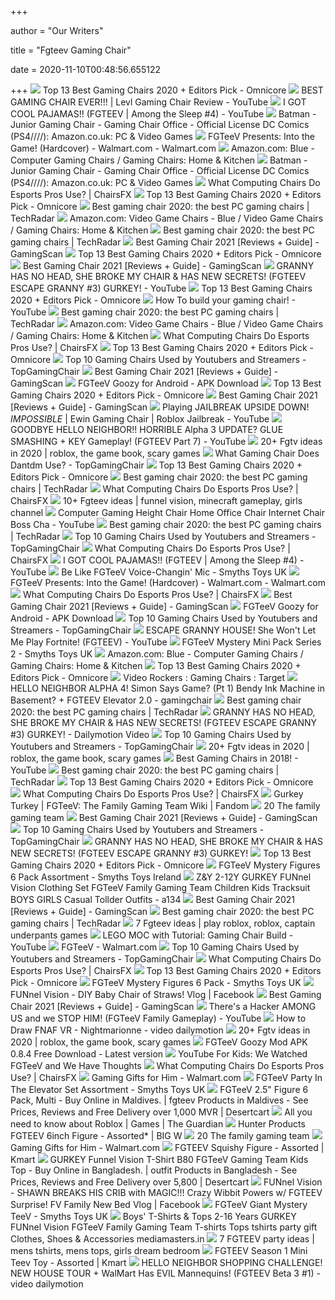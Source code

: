 +++
        
author = "Our Writers"
        
title = "Fgteev Gaming Chair"
        
date = 2020-11-10T00:48:56.655122
        
+++
[ ![](https://www.omnicoreagency.com/wp-content/uploads/2020/01/E-WIN-Gaming-Chair-List.jpg)](https://www.omnicoreagency.com/wp-content/uploads/2020/01/E-WIN-Gaming-Chair-List.jpg) Top 13 Best Gaming Chairs 2020 + Editors Pick - Omnicore
[ ![](https://i.ytimg.com/vi/NIbFpCCCcT0/hqdefault.jpg)](https://i.ytimg.com/vi/NIbFpCCCcT0/hqdefault.jpg) BEST GAMING CHAIR EVER!!! | Levl Gaming Chair Review - YouTube
[ ![](https://i.ytimg.com/vi/LhONm5aDxj0/maxresdefault.jpg)](https://i.ytimg.com/vi/LhONm5aDxj0/maxresdefault.jpg) I GOT COOL PAJAMAS!! (FGTEEV | Among the Sleep #4) - YouTube
[ ![](https://images-na.ssl-images-amazon.com/images/I/71WtmPfrUkL._AC_SL1500_.jpg)](https://images-na.ssl-images-amazon.com/images/I/71WtmPfrUkL._AC_SL1500_.jpg) Batman - Junior Gaming Chair - Gaming Chair Office - Official License DC  Comics (PS4////): Amazon.co.uk: PC & Video Games
[ ![](https://i5.walmartimages.com/asr/856bcb30-0fda-4af6-ae9a-7dc6ba0426b0_1.909e7d5bedffd2fe8f8556bf4d1a9236.jpeg?odnWidth=612&odnHeight=612&odnBg=ffffff)](https://i5.walmartimages.com/asr/856bcb30-0fda-4af6-ae9a-7dc6ba0426b0_1.909e7d5bedffd2fe8f8556bf4d1a9236.jpeg?odnWidth=612&odnHeight=612&odnBg=ffffff) FGTeeV Presents: Into the Game! (Hardcover) - Walmart.com - Walmart.com
[ ![](https://m.media-amazon.com/images/I/71p6kZn1MgL._AC_UL320_.jpg)](https://m.media-amazon.com/images/I/71p6kZn1MgL._AC_UL320_.jpg) Amazon.com: Blue - Computer Gaming Chairs / Gaming Chairs: Home & Kitchen
[ ![](https://images-na.ssl-images-amazon.com/images/I/81g-h1WkrXL._AC_SL1500_.jpg)](https://images-na.ssl-images-amazon.com/images/I/81g-h1WkrXL._AC_SL1500_.jpg) Batman - Junior Gaming Chair - Gaming Chair Office - Official License DC  Comics (PS4////): Amazon.co.uk: PC & Video Games
[ ![](https://chairsfx.com/wp-content/uploads/2020/01/pc-chair-vs-office-chair-features-v2.jpg)](https://chairsfx.com/wp-content/uploads/2020/01/pc-chair-vs-office-chair-features-v2.jpg) What Computing Chairs Do Esports Pros Use? | ChairsFX
[ ![](https://www.omnicoreagency.com/wp-content/uploads/2020/01/Homall-Gaming-Chair-Racing-Style-High-Back-PU-Leather-Office-Chair-List.jpg)](https://www.omnicoreagency.com/wp-content/uploads/2020/01/Homall-Gaming-Chair-Racing-Style-High-Back-PU-Leather-Office-Chair-List.jpg) Top 13 Best Gaming Chairs 2020 + Editors Pick - Omnicore
[ ![](https://cdn.mos.cms.futurecdn.net/njdCpbBmpJTFdwuDY6qPP-1200-80.jpg)](https://cdn.mos.cms.futurecdn.net/njdCpbBmpJTFdwuDY6qPP-1200-80.jpg) Best gaming chair 2020: the best PC gaming chairs | TechRadar
[ ![](https://m.media-amazon.com/images/I/61vcLx4X8rL._AC_UL320_.jpg)](https://m.media-amazon.com/images/I/61vcLx4X8rL._AC_UL320_.jpg) Amazon.com: Video Game Chairs - Blue / Video Game Chairs / Gaming Chairs:  Home & Kitchen
[ ![](https://cdn.mos.cms.futurecdn.net/8uyuPRKS2svHBhMZkZYkFg-1200-80.jpg)](https://cdn.mos.cms.futurecdn.net/8uyuPRKS2svHBhMZkZYkFg-1200-80.jpg) Best gaming chair 2020: the best PC gaming chairs | TechRadar
[ ![](https://www.gamingscan.com/wp-content/uploads/2020/08/Merax-Gaming-Chair-Review-600x338.jpg)](https://www.gamingscan.com/wp-content/uploads/2020/08/Merax-Gaming-Chair-Review-600x338.jpg) Best Gaming Chair 2021 [Reviews + Guide] - GamingScan
[ ![](https://www.omnicoreagency.com/wp-content/uploads/2020/01/Vertegear-Racing-Series-S-Line-SL2000-Ergonomic-Office-Chair-List.jpg)](https://www.omnicoreagency.com/wp-content/uploads/2020/01/Vertegear-Racing-Series-S-Line-SL2000-Ergonomic-Office-Chair-List.jpg) Top 13 Best Gaming Chairs 2020 + Editors Pick - Omnicore
[ ![](https://www.gamingscan.com/wp-content/uploads/2020/10/Best-Gaming-Chairs.jpg)](https://www.gamingscan.com/wp-content/uploads/2020/10/Best-Gaming-Chairs.jpg) Best Gaming Chair 2021 [Reviews + Guide] - GamingScan
[ ![](https://i.ytimg.com/vi/UbTa3LftwwI/maxresdefault.jpg)](https://i.ytimg.com/vi/UbTa3LftwwI/maxresdefault.jpg) GRANNY HAS NO HEAD, SHE BROKE MY CHAIR & HAS NEW SECRETS! (FGTEEV ESCAPE  GRANNY #3) GURKEY! - YouTube
[ ![](https://www.omnicoreagency.com/wp-content/uploads/2020/01/Ficmax-Ergonomic-Highback-Large-Size-Office-Desk-Chair-List.jpg)](https://www.omnicoreagency.com/wp-content/uploads/2020/01/Ficmax-Ergonomic-Highback-Large-Size-Office-Desk-Chair-List.jpg) Top 13 Best Gaming Chairs 2020 + Editors Pick - Omnicore
[ ![](https://i.ytimg.com/vi/C8POMZsWHps/maxresdefault.jpg)](https://i.ytimg.com/vi/C8POMZsWHps/maxresdefault.jpg) How To build your gaming chair! - YouTube
[ ![](https://cdn.mos.cms.futurecdn.net/C7EkRRgJromzg6e9sSVy7n-1200-80.jpg)](https://cdn.mos.cms.futurecdn.net/C7EkRRgJromzg6e9sSVy7n-1200-80.jpg) Best gaming chair 2020: the best PC gaming chairs | TechRadar
[ ![](https://m.media-amazon.com/images/I/71DsOjqf0aL._AC_UL320_.jpg)](https://m.media-amazon.com/images/I/71DsOjqf0aL._AC_UL320_.jpg) Amazon.com: Video Game Chairs - Blue / Video Game Chairs / Gaming Chairs:  Home & Kitchen
[ ![](https://chairsfx.com/wp-content/uploads/2020/05/cheap-vs-pro-chair-quality.jpg)](https://chairsfx.com/wp-content/uploads/2020/05/cheap-vs-pro-chair-quality.jpg) What Computing Chairs Do Esports Pros Use? | ChairsFX
[ ![](https://www.omnicoreagency.com/wp-content/uploads/2020/01/Vertagear-PL6000-CM-P-Line-6000-Racing-Series-Chair-X-Large-List.jpg)](https://www.omnicoreagency.com/wp-content/uploads/2020/01/Vertagear-PL6000-CM-P-Line-6000-Racing-Series-Chair-X-Large-List.jpg) Top 13 Best Gaming Chairs 2020 + Editors Pick - Omnicore
[ ![](https://topgamingchair.com/wp-content/uploads/2019/01/5.png)](https://topgamingchair.com/wp-content/uploads/2019/01/5.png) Top 10 Gaming Chairs Used by Youtubers and Streamers - TopGamingChair
[ ![](https://www.gamingscan.com/wp-content/uploads/2020/10/GTRacing-Pro-Series-Gaming-Chair-Behind.jpg)](https://www.gamingscan.com/wp-content/uploads/2020/10/GTRacing-Pro-Series-Gaming-Chair-Behind.jpg) Best Gaming Chair 2021 [Reviews + Guide] - GamingScan
[ ![](https://image.winudf.com/v2/image1/Y29tLlBITENvbGxlY3RpdmUuRkdUZWVWU2xpbWVfc2NyZWVuXzBfMTYwNDA2NDA3MF8wMTM/screen-0.jpg?h=500&fakeurl=1&type=.jpg)](https://image.winudf.com/v2/image1/Y29tLlBITENvbGxlY3RpdmUuRkdUZWVWU2xpbWVfc2NyZWVuXzBfMTYwNDA2NDA3MF8wMTM/screen-0.jpg?h=500&fakeurl=1&type=.jpg) FGTeeV Goozy for Android - APK Download
[ ![](https://i.ytimg.com/vi/tLcT47gvVGc/maxresdefault.jpg)](https://i.ytimg.com/vi/tLcT47gvVGc/maxresdefault.jpg) Top 13 Best Gaming Chairs 2020 + Editors Pick - Omnicore
[ ![](https://www.gamingscan.com/wp-content/uploads/2020/10/noblechairs-Epic-Gaming-Chair.jpg)](https://www.gamingscan.com/wp-content/uploads/2020/10/noblechairs-Epic-Gaming-Chair.jpg) Best Gaming Chair 2021 [Reviews + Guide] - GamingScan
[ ![](https://i.ytimg.com/vi/1W7dYMlaE4o/maxresdefault.jpg)](https://i.ytimg.com/vi/1W7dYMlaE4o/maxresdefault.jpg) Playing JAILBREAK UPSIDE DOWN! *IMPOSSIBLE* | Ewin Gaming Chair | Roblox  Jailbreak - YouTube
[ ![](https://i.ytimg.com/vi/L26RpQcVXMY/maxresdefault.jpg)](https://i.ytimg.com/vi/L26RpQcVXMY/maxresdefault.jpg) GOODBYE HELLO NEIGHBOR!! HORRIBLE Alpha 3 UPDATE? GLUE SMASHING + KEY  Gameplay! (FGTEEV Part 7) - YouTube
[ ![](https://i.pinimg.com/236x/d4/ee/f7/d4eef769f0ceeed20b004cc51b93875b.jpg)](https://i.pinimg.com/236x/d4/ee/f7/d4eef769f0ceeed20b004cc51b93875b.jpg) 20+ Fgtv ideas in 2020 | roblox, the game book, scary games
[ ![](https://topgamingchair.com/wp-content/uploads/2019/01/3.png)](https://topgamingchair.com/wp-content/uploads/2019/01/3.png) What Gaming Chair Does Dantdm Use? - TopGamingChair
[ ![](https://www.omnicoreagency.com/wp-content/uploads/2020/01/DXRacer-Iron-Series-DOH-IS166-NB-Newedge-Edition-Racing-Bucket-Seat-List.jpg)](https://www.omnicoreagency.com/wp-content/uploads/2020/01/DXRacer-Iron-Series-DOH-IS166-NB-Newedge-Edition-Racing-Bucket-Seat-List.jpg) Top 13 Best Gaming Chairs 2020 + Editors Pick - Omnicore
[ ![](https://cdn.mos.cms.futurecdn.net/RfPc3BvHUt8u6UuzKzAp3m-1200-80.jpg)](https://cdn.mos.cms.futurecdn.net/RfPc3BvHUt8u6UuzKzAp3m-1200-80.jpg) Best gaming chair 2020: the best PC gaming chairs | TechRadar
[ ![](https://chairsfx.com/wp-content/uploads/2020/05/gaming-vs-task-chair-ergonomics.jpg)](https://chairsfx.com/wp-content/uploads/2020/05/gaming-vs-task-chair-ergonomics.jpg) What Computing Chairs Do Esports Pros Use? | ChairsFX
[ ![](https://i.pinimg.com/236x/ec/9e/a2/ec9ea2986ff856b57cbd3db3e0840680.jpg)](https://i.pinimg.com/236x/ec/9e/a2/ec9ea2986ff856b57cbd3db3e0840680.jpg) 10+ Fgteev ideas | funnel vision, minecraft gameplay, girls channel
[ ![](https://i.ytimg.com/vi/7TjI9KPRcps/maxresdefault.jpg)](https://i.ytimg.com/vi/7TjI9KPRcps/maxresdefault.jpg) Computer Gaming Height Chair Home Office Chair Internet Chair Boss Cha -  YouTube
[ ![](https://cdn.mos.cms.futurecdn.net/kSW5nwEbuEVPi33LEmwGiX-1200-80.jpg)](https://cdn.mos.cms.futurecdn.net/kSW5nwEbuEVPi33LEmwGiX-1200-80.jpg) Best gaming chair 2020: the best PC gaming chairs | TechRadar
[ ![](https://topgamingchair.com/wp-content/uploads/2019/01/4.png)](https://topgamingchair.com/wp-content/uploads/2019/01/4.png) Top 10 Gaming Chairs Used by Youtubers and Streamers - TopGamingChair
[ ![](https://chairsfx.com/wp-content/uploads/2020/04/secretlab-pro-chair-intro.jpg)](https://chairsfx.com/wp-content/uploads/2020/04/secretlab-pro-chair-intro.jpg) What Computing Chairs Do Esports Pros Use? | ChairsFX
[ ![](https://i.ytimg.com/vi/ZF09ha8dLlk/maxresdefault.jpg)](https://i.ytimg.com/vi/ZF09ha8dLlk/maxresdefault.jpg) I GOT COOL PAJAMAS!! (FGTEEV | Among the Sleep #4) - YouTube
[ ![](https://image.smythstoys.com/original/desktop/184307.jpg)](https://image.smythstoys.com/original/desktop/184307.jpg) Be Like FGTeeV Voice-Changin' Mic - Smyths Toys UK
[ ![](https://i5.walmartimages.com/dfw/6e29e393-73f0/k2-_6a53ac65-9896-49de-9cf3-c0c3e5518c38.v1.jpg)](https://i5.walmartimages.com/dfw/6e29e393-73f0/k2-_6a53ac65-9896-49de-9cf3-c0c3e5518c38.v1.jpg) FGTeeV Presents: Into the Game! (Hardcover) - Walmart.com - Walmart.com
[ ![](https://chairsfx.com/wp-content/uploads/2020/07/embody-gaming-chair1.jpg)](https://chairsfx.com/wp-content/uploads/2020/07/embody-gaming-chair1.jpg) What Computing Chairs Do Esports Pros Use? | ChairsFX
[ ![](https://www.gamingscan.com/wp-content/uploads/2017/08/Gaming-Chairs.png)](https://www.gamingscan.com/wp-content/uploads/2017/08/Gaming-Chairs.png) Best Gaming Chair 2021 [Reviews + Guide] - GamingScan
[ ![](https://image.winudf.com/v2/image1/Y29tLlBITENvbGxlY3RpdmUuRkdUZWVWU2xpbWVfc2NyZWVuXzJfMTYwNDA2NDA3Ml8wNzQ/screen-2.jpg?h=355&fakeurl=1&type=.jpg)](https://image.winudf.com/v2/image1/Y29tLlBITENvbGxlY3RpdmUuRkdUZWVWU2xpbWVfc2NyZWVuXzJfMTYwNDA2NDA3Ml8wNzQ/screen-2.jpg?h=355&fakeurl=1&type=.jpg) FGTeeV Goozy for Android - APK Download
[ ![](https://topgamingchair.com/wp-content/uploads/2019/01/Markiplier-chair.png)](https://topgamingchair.com/wp-content/uploads/2019/01/Markiplier-chair.png) Top 10 Gaming Chairs Used by Youtubers and Streamers - TopGamingChair
[ ![](https://i.ytimg.com/vi/7vjGtjsHcbk/maxresdefault.jpg)](https://i.ytimg.com/vi/7vjGtjsHcbk/maxresdefault.jpg) ESCAPE GRANNY HOUSE! She Won't Let Me Play Fortnite! (FGTEEV) - YouTube
[ ![](https://image.smythstoys.com/original/desktop/190065.jpg)](https://image.smythstoys.com/original/desktop/190065.jpg) FGTeeV Mystery Mini Pack Series 2 - Smyths Toys UK
[ ![](https://m.media-amazon.com/images/I/71vPz1KULtL._AC_UL320_.jpg)](https://m.media-amazon.com/images/I/71vPz1KULtL._AC_UL320_.jpg) Amazon.com: Blue - Computer Gaming Chairs / Gaming Chairs: Home & Kitchen
[ ![](https://www.omnicoreagency.com/wp-content/uploads/2018/08/Best-Gaming-Chairs.jpg)](https://www.omnicoreagency.com/wp-content/uploads/2018/08/Best-Gaming-Chairs.jpg) Top 13 Best Gaming Chairs 2020 + Editors Pick - Omnicore
[ ![](https://target.scene7.com/is/image/Target/RecliningChairs_QUIVER-200925-1601053840475)](https://target.scene7.com/is/image/Target/RecliningChairs_QUIVER-200925-1601053840475) Video Rockers : Gaming Chairs : Target
[ ![](https://gamingchair.biz/wp-content/uploads/2018/02/1052679503-1.jpg)](https://gamingchair.biz/wp-content/uploads/2018/02/1052679503-1.jpg) HELLO NEIGHBOR ALPHA 4! Simon Says Game? (Pt 1) Bendy Ink Machine in  Basement? + FGTEEV Elevator 2.0 - gamingchair
[ ![](https://cdn.mos.cms.futurecdn.net/Sa4tP4AYLFsRTaFvY3YwrX-1200-80.jpg)](https://cdn.mos.cms.futurecdn.net/Sa4tP4AYLFsRTaFvY3YwrX-1200-80.jpg) Best gaming chair 2020: the best PC gaming chairs | TechRadar
[ ![](https://s2.dmcdn.net/v/NV0Lu1VVNTdZInLxm/526x297)](https://s2.dmcdn.net/v/NV0Lu1VVNTdZInLxm/526x297) GRANNY HAS NO HEAD, SHE BROKE MY CHAIR & HAS NEW SECRETS! (FGTEEV ESCAPE  GRANNY #3) GURKEY! - Dailymotion Video
[ ![](https://topgamingchair.com/wp-content/uploads/2019/01/2.png)](https://topgamingchair.com/wp-content/uploads/2019/01/2.png) Top 10 Gaming Chairs Used by Youtubers and Streamers - TopGamingChair
[ ![](https://i.pinimg.com/236x/ef/b3/18/efb3182c50065ce22aa89de4efcd19c0.jpg)](https://i.pinimg.com/236x/ef/b3/18/efb3182c50065ce22aa89de4efcd19c0.jpg) 20+ Fgtv ideas in 2020 | roblox, the game book, scary games
[ ![](https://i.ytimg.com/vi/RC51Zv5JIzs/maxresdefault.jpg)](https://i.ytimg.com/vi/RC51Zv5JIzs/maxresdefault.jpg) Best Gaming Chairs in 2018! - YouTube
[ ![](https://cdn.mos.cms.futurecdn.net/oJRbBJs2xWFgcw9Loc2Utc-1200-80.jpg)](https://cdn.mos.cms.futurecdn.net/oJRbBJs2xWFgcw9Loc2Utc-1200-80.jpg) Best gaming chair 2020: the best PC gaming chairs | TechRadar
[ ![](https://www.omnicoreagency.com/wp-content/uploads/2020/01/Vertagear-Gaming-Series-Triigger-Line-350-Ergonomic-Office-Chair-List.jpg)](https://www.omnicoreagency.com/wp-content/uploads/2020/01/Vertagear-Gaming-Series-Triigger-Line-350-Ergonomic-Office-Chair-List.jpg) Top 13 Best Gaming Chairs 2020 + Editors Pick - Omnicore
[ ![](https://chairsfx.com/wp-content/uploads/2020/08/embody-chair-3-angles.jpg)](https://chairsfx.com/wp-content/uploads/2020/08/embody-chair-3-angles.jpg) What Computing Chairs Do Esports Pros Use? | ChairsFX
[ ![](https://vignette.wikia.nocookie.net/fgteev-the-family-gaming-team/images/3/3d/51euYpRMgaL._AC_SX425_.jpg/revision/latest/window-crop/width/200/x-offset/0/y-offset/0/window-width/425/window-height/425?cb=20200713214634)](https://vignette.wikia.nocookie.net/fgteev-the-family-gaming-team/images/3/3d/51euYpRMgaL._AC_SX425_.jpg/revision/latest/window-crop/width/200/x-offset/0/y-offset/0/window-width/425/window-height/425?cb=20200713214634) Gurkey Turkey | FGTeeV: The Family Gaming Team Wiki | Fandom
[ ![](https://i.pinimg.com/236x/6c/42/26/6c4226f70784278c65fbc8ebfbe408eb.jpg)](https://i.pinimg.com/236x/6c/42/26/6c4226f70784278c65fbc8ebfbe408eb.jpg) 20  The family gaming team
[ ![](https://www.gamingscan.com/wp-content/uploads/2020/06/noblechairs-ICON-Gaming-Chair.jpg)](https://www.gamingscan.com/wp-content/uploads/2020/06/noblechairs-ICON-Gaming-Chair.jpg) Best Gaming Chair 2021 [Reviews + Guide] - GamingScan
[ ![](https://topgamingchair.com/wp-content/uploads/2019/01/clutch_chairz-pewdiepie_edition-gaming_chair-2-1.png)](https://topgamingchair.com/wp-content/uploads/2019/01/clutch_chairz-pewdiepie_edition-gaming_chair-2-1.png) Top 10 Gaming Chairs Used by Youtubers and Streamers - TopGamingChair
[ ![](https://bizimtube.com/wp-content/uploads/2020/10/id-gobibqivwpe-youtube-automatic-236x133.jpg)](https://bizimtube.com/wp-content/uploads/2020/10/id-gobibqivwpe-youtube-automatic-236x133.jpg) GRANNY HAS NO HEAD, SHE BROKE MY CHAIR & HAS NEW SECRETS! (FGTEEV ESCAPE  GRANNY #3) GURKEY!
[ ![](https://i.ytimg.com/vi/_-qEuwwbPHY/hqdefault.jpg)](https://i.ytimg.com/vi/_-qEuwwbPHY/hqdefault.jpg) Top 13 Best Gaming Chairs 2020 + Editors Pick - Omnicore
[ ![](https://image.smythstoys.com/original/desktop/190064_3.jpg)](https://image.smythstoys.com/original/desktop/190064_3.jpg) FGTeeV Mystery Figures 6 Pack Assortment - Smyths Toys Ireland
[ ![](https://i0.wp.com/ae01.alicdn.com/kf/HTB1MGj2XtzvK1RkSnfoq6zMwVXaE.jpg?width=800&height=800&hash=1600)](https://i0.wp.com/ae01.alicdn.com/kf/HTB1MGj2XtzvK1RkSnfoq6zMwVXaE.jpg?width=800&height=800&hash=1600) Z&Y 2-12Y GURKEY FUNnel Vision Clothing Set FGTeeV Family Gaming Team  Children Kids Tracksuit BOYS GIRLS Casual Tollder Outfits - a134
[ ![](https://www.gamingscan.com/wp-content/uploads/2020/10/Corsair-T3-RUSH-Gaming-Chair-231x430.jpg)](https://www.gamingscan.com/wp-content/uploads/2020/10/Corsair-T3-RUSH-Gaming-Chair-231x430.jpg) Best Gaming Chair 2021 [Reviews + Guide] - GamingScan
[ ![](https://cdn.mos.cms.futurecdn.net/PUggeQyEZBR2DynzYkJUf7-1200-80.jpg)](https://cdn.mos.cms.futurecdn.net/PUggeQyEZBR2DynzYkJUf7-1200-80.jpg) Best gaming chair 2020: the best PC gaming chairs | TechRadar
[ ![](https://i.pinimg.com/236x/a8/5d/4a/a85d4a5f768fc3a4b623c23eeb1b06ef.jpg)](https://i.pinimg.com/236x/a8/5d/4a/a85d4a5f768fc3a4b623c23eeb1b06ef.jpg) 7 Fgteev ideas | play roblox, roblox, captain underpants games
[ ![](https://i.ytimg.com/vi/V932Lu83tCA/hqdefault.jpg)](https://i.ytimg.com/vi/V932Lu83tCA/hqdefault.jpg) LEGO MOC with Tutorial: Gaming Chair Build - YouTube
[ ![](https://i5.walmartimages.com/asr/5878ed26-476d-4ae2-819d-ddcf932ed4c8_1.5d451c605214378502991d3f4c868ea4.jpeg?odnWidth=1360&odnHeight=410&odnBg=ffffff)](https://i5.walmartimages.com/asr/5878ed26-476d-4ae2-819d-ddcf932ed4c8_1.5d451c605214378502991d3f4c868ea4.jpeg?odnWidth=1360&odnHeight=410&odnBg=ffffff) FGTeeV - Walmart.com
[ ![](https://topgamingchair.com/wp-content/uploads/2019/01/113771782_s.jpg)](https://topgamingchair.com/wp-content/uploads/2019/01/113771782_s.jpg) Top 10 Gaming Chairs Used by Youtubers and Streamers - TopGamingChair
[ ![](https://chairsfx.com/wp-content/uploads/2020/07/ergonomic-chair-types-2020.jpg)](https://chairsfx.com/wp-content/uploads/2020/07/ergonomic-chair-types-2020.jpg) What Computing Chairs Do Esports Pros Use? | ChairsFX
[ ![](https://i.ytimg.com/vi/y0iGfwIPLvg/maxresdefault.jpg)](https://i.ytimg.com/vi/y0iGfwIPLvg/maxresdefault.jpg) Top 13 Best Gaming Chairs 2020 + Editors Pick - Omnicore
[ ![](https://image.smythstoys.com/original/desktop/180335_2.jpg)](https://image.smythstoys.com/original/desktop/180335_2.jpg) FGTeeV Mystery Figures 6 Pack - Smyths Toys UK
[ ![](https://lookaside.fbsbx.com/lookaside/crawler/media/?media_id=579329526075316&get_thumbnail=1)](https://lookaside.fbsbx.com/lookaside/crawler/media/?media_id=579329526075316&get_thumbnail=1) FUNnel Vision - DIY Baby Chair of Straws! Vlog | Facebook
[ ![](https://www.gamingscan.com/wp-content/uploads/2020/10/Giantex-Swivel-Gaming-Chair-Behind.jpg)](https://www.gamingscan.com/wp-content/uploads/2020/10/Giantex-Swivel-Gaming-Chair-Behind.jpg) Best Gaming Chair 2021 [Reviews + Guide] - GamingScan
[ ![](https://i.ytimg.com/vi/sGhFAAu_YRQ/maxresdefault.jpg)](https://i.ytimg.com/vi/sGhFAAu_YRQ/maxresdefault.jpg) There's a Hacker AMONG US and we STOP HIM! (FGTeeV Family Gameplay) -  YouTube
[ ![](https://s1.dmcdn.net/v/SA_fs1V1TV0YuXT4M/x480)](https://s1.dmcdn.net/v/SA_fs1V1TV0YuXT4M/x480) How to Draw FNAF VR - Nightmarionne - video dailymotion
[ ![](https://i.pinimg.com/236x/c6/8d/b9/c68db986cb4adc4db72f1273906f99ef.jpg)](https://i.pinimg.com/236x/c6/8d/b9/c68db986cb4adc4db72f1273906f99ef.jpg) 20+ Fgtv ideas in 2020 | roblox, the game book, scary games
[ ![](https://techbigs.com/wp-content/uploads/2020/11/fgteev-goozy-26161.jpg)](https://techbigs.com/wp-content/uploads/2020/11/fgteev-goozy-26161.jpg) FGTeeV Goozy Mod APK 0.8.4 Free Download - Latest version
[ ![](https://s.yimg.com/uu/api/res/1.2/1an2tSPQTOSeel4W.ECd0w--~B/aD0xMDgwO3c9MTkyMDthcHBpZD15dGFjaHlvbg--/https://media.zenfs.com/en-US/scary_mommy_602/52e96ba6dfe273cde29d67913d06d1e8)](https://s.yimg.com/uu/api/res/1.2/1an2tSPQTOSeel4W.ECd0w--~B/aD0xMDgwO3c9MTkyMDthcHBpZD15dGFjaHlvbg--/https://media.zenfs.com/en-US/scary_mommy_602/52e96ba6dfe273cde29d67913d06d1e8) YouTube For Kids: We Watched FGTeeV and We Have Thoughts
[ ![](https://chairsfx.com/wp-content/uploads/2020/01/chairs-used-by-pros-titan.jpg)](https://chairsfx.com/wp-content/uploads/2020/01/chairs-used-by-pros-titan.jpg) What Computing Chairs Do Esports Pros Use? | ChairsFX
[ ![](https://i5.walmartimages.com/asr/87f53552-89b0-48a3-a5fa-8e5747d73e3b_1.0e773d4cd3d86c44c2211b9f73e8db87.jpeg?odnHeight=180&odnWidth=180&odnBg=ffffff)](https://i5.walmartimages.com/asr/87f53552-89b0-48a3-a5fa-8e5747d73e3b_1.0e773d4cd3d86c44c2211b9f73e8db87.jpeg?odnHeight=180&odnWidth=180&odnBg=ffffff) Gaming Gifts for Him - Walmart.com
[ ![](https://image.smythstoys.com/original/desktop/190061.jpg)](https://image.smythstoys.com/original/desktop/190061.jpg) FGTeeV Party In The Elevator Set Assortment - Smyths Toys UK
[ ![](https://m.media-amazon.com/images/I/51f5aG3ZaDL.jpg)](https://m.media-amazon.com/images/I/51f5aG3ZaDL.jpg) FGTeeV 2.5" Figure 6 Pack, Multi - Buy Online in Maldives. | fgteev  Products in Maldives - See Prices, Reviews and Free Delivery over 1,000 MVR  | Desertcart
[ ![](https://i.guim.co.uk/img/media/6aa4df88cddc87b43c041e60e62fc6cc62f6383d/0_0_2560_1440/master/2560.jpg?width=700&quality=85&auto=format&fit=max&s=cc278ba19d95e8165d965a340e7e12fd)](https://i.guim.co.uk/img/media/6aa4df88cddc87b43c041e60e62fc6cc62f6383d/0_0_2560_1440/master/2560.jpg?width=700&quality=85&auto=format&fit=max&s=cc278ba19d95e8165d965a340e7e12fd) All you need to know about Roblox | Games | The Guardian
[ ![](https://www.bigw.com.au/medias/sys_master/images/images/hc0/h88/26443875811358.jpg)](https://www.bigw.com.au/medias/sys_master/images/images/hc0/h88/26443875811358.jpg) Hunter Products FGTEEV 6inch Figure - Assorted* | BIG W
[ ![](https://i.pinimg.com/236x/9c/7d/6a/9c7d6abe9c5e01639c3ae1b59ef7dc03.jpg)](https://i.pinimg.com/236x/9c/7d/6a/9c7d6abe9c5e01639c3ae1b59ef7dc03.jpg) 20  The family gaming team
[ ![](https://i5.walmartimages.com/asr/5b30b137-ffe4-4dfe-8113-bb724bf42bfb_2.6e546b6c82f09df56e64c7ce7cdae6cf.jpeg?odnHeight=180&odnWidth=180&odnBg=ffffff)](https://i5.walmartimages.com/asr/5b30b137-ffe4-4dfe-8113-bb724bf42bfb_2.6e546b6c82f09df56e64c7ce7cdae6cf.jpeg?odnHeight=180&odnWidth=180&odnBg=ffffff) Gaming Gifts for Him - Walmart.com
[ ![](https://www.kmart.com.au/wcsstore/Kmart/images/ncatalog/f/5/42871125-1-f.jpg)](https://www.kmart.com.au/wcsstore/Kmart/images/ncatalog/f/5/42871125-1-f.jpg) FGTEEV Squishy Figure - Assorted | Kmart
[ ![](https://images-na.ssl-images-amazon.com/images/I/71%2BIjQ%2BUkgL.jpg)](https://images-na.ssl-images-amazon.com/images/I/71%2BIjQ%2BUkgL.jpg) GURKEY Funnel Vision T-Shirt B80 FGTeeV Gaming Team Kids Top - Buy Online  in Bangladesh. | outfit Products in Bangladesh - See Prices, Reviews and  Free Delivery over 5,800 | Desertcart
[ ![](https://lookaside.fbsbx.com/lookaside/crawler/media/?media_id=229828678193445&get_thumbnail=1)](https://lookaside.fbsbx.com/lookaside/crawler/media/?media_id=229828678193445&get_thumbnail=1) FUNnel Vision - SHAWN BREAKS HIS CRIB with MAGIC!!! Crazy Wibbit Powers w/  FGTEEV Surprise! FV Family New Bed Vlog | Facebook
[ ![](https://image.smythstoys.com/original/desktop/181903_4.jpg)](https://image.smythstoys.com/original/desktop/181903_4.jpg) FGTeeV Giant Mystery TeeV - Smyths Toys UK
[ ![](https://images-na.ssl-images-amazon.com/images/I/41otGcotL3L._UX466_.jpg)](https://images-na.ssl-images-amazon.com/images/I/41otGcotL3L._UX466_.jpg) Boys' T-Shirts & Tops 2-16 Years GURKEY FUNnel Vision FGTeeV Family Gaming  Team T-shirts Tops tshirts party gift Clothes, Shoes & Accessories  mediamasters.in
[ ![](https://i.pinimg.com/236x/6f/2c/de/6f2cdecbd3cd012c07a59265acf9bf6a.jpg)](https://i.pinimg.com/236x/6f/2c/de/6f2cdecbd3cd012c07a59265acf9bf6a.jpg) 7 FGTEEV party ideas | mens tshirts, mens tops, girls dream bedroom
[ ![](https://www.kmart.com.au/wcsstore/Kmart/images/ncatalog/f/0/42905370-1-f.jpg)](https://www.kmart.com.au/wcsstore/Kmart/images/ncatalog/f/0/42905370-1-f.jpg) FGTEEV Season 1 Mini Teev Toy - Assorted | Kmart
[ ![](https://s1.dmcdn.net/v/N2OxW1REwrIyOHmfy/x480)](https://s1.dmcdn.net/v/N2OxW1REwrIyOHmfy/x480) HELLO NEIGHBOR SHOPPING CHALLENGE! NEW HOUSE TOUR + WalMart Has EVIL  Mannequins! (FGTEEV Beta 3 #1) - video dailymotion
